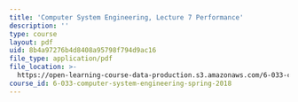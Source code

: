 ```yaml
---
title: 'Computer System Engineering, Lecture 7 Performance'
description: ''
type: course
layout: pdf
uid: 8b4a97276b4d8408a95798f794d9ac16
file_type: application/pdf
file_location: >-
  https://open-learning-course-data-production.s3.amazonaws.com/6-033-computer-system-engineering-spring-2018/8b4a97276b4d8408a95798f794d9ac16_MIT6_033S18lec7.pdf
course_id: 6-033-computer-system-engineering-spring-2018
---
```

